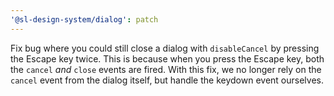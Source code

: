 ```yaml
---
'@sl-design-system/dialog': patch
---
```


Fix bug where you could still close a dialog with `disableCancel` by pressing
the Escape key twice. This is because when you press the Escape key, both the
`cancel` *and* `close` events are fired. With this fix, we no longer rely
on the `cancel` event from the dialog itself, but handle the keydown event ourselves.
